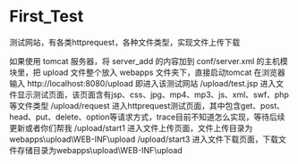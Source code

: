# First_Test
测试网站，有各类httprequest，各种文件类型，实现文件上传下载

如果使用 tomcat 服务器，将 server_add 的内容加到 conf/server.xml 的主机模块里，把 upload 文件整个放入 webapps 文件夹下，直接启动tomcat
在浏览器输入 http://localhost:8080/upload 即进入该测试网站
/upload/test.jsp 进入文件显示测试页面，该页面含有jsp、css、jpg、mp4、mp3、js、xml、swf、php等文件类型
/upload/request 进入httprequest测试页面，其中包含get、post、head、put、delete、option等请求方式，trace目前不知道怎么实现，等待后续更新或者你们帮我
/upload/start1 进入文件上传页面，文件上传目录为webapps\upload\WEB-INF\upload
/upload/start3 进入文件下载页面，下载文件存储目录为webapps\upload\WEB-INF\upload
